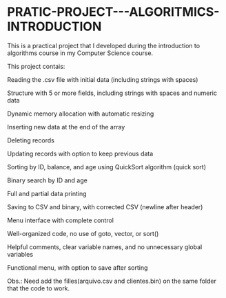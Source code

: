 # PRATIC-PROJECT---ALGORITMICS-INTRODUCTION
This is a practical project that I developed during the introduction to algorithms course in my Computer Science course.

This project contais: 

Reading the .csv file with initial data (including strings with spaces)	

Structure with 5 or more fields, including strings with spaces and numeric data	

Dynamic memory allocation with automatic resizing	

Inserting new data at the end of the array	

Deleting records 

Updating records with option to keep previous data	

Sorting by ID, balance, and age using QuickSort algorithm (quick sort)	

Binary search by ID and age

Full and partial data printing	

Saving to CSV and binary, with corrected CSV (newline after header)	

Menu interface with complete control	

Well-organized code, no use of goto, vector, or sort()	

Helpful comments, clear variable names, and no unnecessary global variables	

Functional menu, with option to save after sorting

Obs.: Need add the filles(arquivo.csv and clientes.bin) on the same folder that the code to work.
